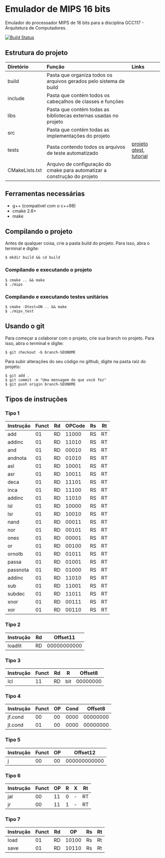 # Emulador de MIPS 16 bits
Emulador do processador MIPS de 16 bits para a disciplina GCC117 - Arquitetura de Computadores.

[![Build Status](https://travis-ci.org/mathnogueira/mips.svg?branch=master)](https://travis-ci.org/mathnogueira/mips)

## Estrutura do projeto

| Diretório		| Função																| Links		|
| :-----------  |:--------------------------------------------------------------------- | :-------- |
| build			| Pasta que organiza todos os arquivos gerados pelo sistema de build    |           |
| include 		| Pasta que contém todos os cabeçalhos de classes e funções				|			|
| libs			| Pasta que contém todas as bibliotecas externas usadas no projeto		|			|
| src			| Pasta que contém todas as implementações do projeto					|			|
| tests			| Pasta contendo todos os arquivos de teste automatizado				| [projeto gtest](https://github.com/google/googletest),  [tutorial](http://www.ibm.com/developerworks/aix/library/au-googletestingframework.html) |
| CMakeLists.txt| Arquivo de configuração do cmake para automatizar a construção do projeto|        |

## Ferramentas necessárias
* g++ (compatível com o c++98)
* cmake 2.6+
* make

## Compilando o projeto

Antes de qualquer coisa, crie a pasta build do projeto. Para isso, abra o terminal
e digite:
```shell
$ mkdir build && cd build
```

### Compilando e executando o projeto
```shell
$ cmake .. && make
$ ./mips
```

### Compilando e executando testes unitários
```shell
$ cmake -Dtest=ON .. && make
$ ./mips_test
```

## Usando o git

Para começar a colaborar com o projeto, crie sua branch no projeto. Para isso, abra o terminal
e digite:

```shell
$ git checkout -b branch-SEUNOME
```

Para subir alterações do seu código no github, digite na pasta raíz do projeto:

```shell
$ git add .
$ git commit -m "Uma mensagem do que você fez"
$ git push origin branch-SEUNOME
```

## Tipos de instruções

### Tipo 1
| Instrução | Funct | Rd | OPCode | Rs | Rt |
| ----------|-------|----|--------|----|----|
| add       | 01    | RD | 11000  | RS | RT |
| addinc    | 01    | RD | 11010  | RS | RT |
| and       | 01    | RD | 00010  | RS | RT |
| andnota   | 01    | RD | 01010  | RS | RT |
| asl       | 01    | RD | 10001  | RS | RT |
| asr       | 01    | RD | 10011  | RS | RT |
| deca      | 01    | RD | 11101  | RS | RT |
| inca      | 01    | RD | 11100  | RS | RT |
| addinc    | 01    | RD | 11010  | RS | RT |
| lsl       | 01    | RD | 10000  | RS | RT |
| lsr       | 01    | RD | 10010  | RS | RT |
| nand      | 01    | RD | 00011  | RS | RT |
| nor       | 01    | RD | 00101  | RS | RT |
| ones      | 01    | RD | 00001  | RS | RT |
| or        | 01    | RD | 00100  | RS | RT |
| ornotb    | 01    | RD | 01011  | RS | RT |
| passa     | 01    | RD | 01001  | RS | RT |
| passnota  | 01    | RD | 01000  | RS | RT |
| addinc    | 01    | RD | 11010  | RS | RT |
| sub       | 01    | RD | 11001  | RS | RT |
| subdec    | 01    | RD | 11011  | RS | RT |
| xnor      | 01    | RD | 00111  | RS | RT |
| xor       | 01    | RD | 00110  | RS | RT |

### Tipo 2
| Instrução | Rd | Offset11     |
|-----------|----|--------------|
| loadlit   | RD | 00000000000  |

### Tipo 3
| Instrução | Funct | Rd | R   | Offset8  |
| ----------|-------|----|-----|----------|
| lcl       | 11    | RD | bit | 00000000 |

### Tipo 4
| Instrução | Funct | OP | Cond   | Offset8  |
|-----------|-------|----|--------|----------|
| jf.cond   | 00    | 00 | 0000   | 00000000 |
| jt.cond   | 01    | 00 | 0000   | 00000000 |

### Tipo 5
| Instrução | Funct | OP | Offset12      |
|-----------|-------|----|---------------|
| j         | 00    | 00 | 000000000000  |

### Tipo 6
| Instrução | Funct | OP | R | X | Rt |
|-----------|-------|----|---|---|----|
| jal       | 00    | 11 | 0 | - | RT |
| jr        | 00    | 11 | 1 | - | RT |

### Tipo 7
| Instrução | Funct | Rd | OP    | Rs | Rt |
|-----------|-------|----|-------|----|----|
| load      | 01    | RD | 10100 | Rs | Rt |
| save      | 01    | RD | 10110 | Rs | Rt |
